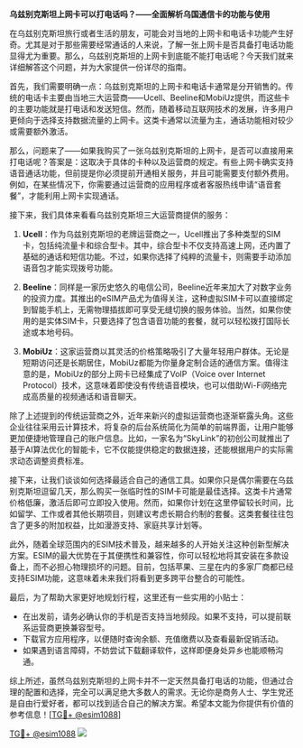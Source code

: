 **乌兹别克斯坦上网卡可以打电话吗？——全面解析乌国通信卡的功能与使用**

在乌兹别克斯坦旅行或者生活的朋友，可能会对当地的上网卡和电话卡功能产生好奇。尤其是对于那些需要经常通话的人来说，了解一张上网卡是否具备打电话功能显得尤为重要。那么，乌兹别克斯坦的上网卡到底能不能打电话呢？今天我们就来详细解答这个问题，并为大家提供一份详尽的指南。

首先，我们需要明确一点：乌兹别克斯坦的上网卡和电话卡通常是分开销售的。传统的电话卡主要由当地三大运营商——Ucell、Beeline和MobiUz提供，而这些卡的主要功能就是打电话和发送短信。然而，随着移动互联网技术的发展，许多用户更倾向于选择支持数据流量的上网卡。这类卡通常以流量为主，通话功能相对较少或需要额外激活。

那么，问题来了——如果我购买了一张乌兹别克斯坦的上网卡，是否可以直接用来打电话呢？答案是：这取决于具体的卡种以及运营商的规定。有些上网卡确实支持语音通话功能，但前提是你必须提前开通相关服务，并且可能需要支付额外费用。例如，在某些情况下，你需要通过运营商的应用程序或者客服热线申请“语音套餐”，才能利用上网卡实现通话。

接下来，我们具体来看看乌兹别克斯坦三大运营商提供的服务：

1. **Ucell**：作为乌兹别克斯坦的老牌运营商之一，Ucell推出了多种类型的SIM卡，包括纯流量卡和综合型卡。其中，综合型卡不仅支持高速上网，还内置了基础的通话和短信功能。不过，如果你选择了纯粹的流量卡，则需要手动添加语音包才能实现拨号功能。

2. **Beeline**：同样是一家历史悠久的电信公司，Beeline近年来加大了对数字业务的投资力度。其推出的eSIM产品尤为值得关注，这种虚拟SIM卡可以直接绑定到智能手机上，无需物理插拔即可享受无缝切换的服务体验。当然，如果你使用的是实体SIM卡，只要选择了包含语音功能的套餐，就可以轻松拨打国际长途或本地号码。

3. **MobiUz**：这家运营商以其灵活的价格策略吸引了大量年轻用户群体。无论是短期访问还是长期居住，MobiUz都能为你量身定制合适的通信方案。值得注意的是，MobiUz的部分上网卡已经集成了VoIP（Voice over Internet Protocol）技术，这意味着即使没有传统语音模块，也可以借助Wi-Fi网络完成高质量的视频通话和语音聊天。

除了上述提到的传统运营商之外，近年来新兴的虚拟运营商也逐渐崭露头角。这些企业往往采用云计算技术，将复杂的后台系统简化为简单的前端界面，让用户能够更加便捷地管理自己的账户信息。比如，一家名为“SkyLink”的初创公司就推出了基于AI算法优化的智能卡，它不仅能提供稳定的数据连接，还能根据用户的实际需求动态调整资费标准。

接下来，让我们谈谈如何选择最适合自己的通信工具。如果你只是偶尔需要在乌兹别克斯坦逗留几天，那么购买一张临时性的SIM卡可能是最佳选择。这类卡片通常价格低廉，激活后即可立即投入使用。然而，如果你计划在这里停留较长时间，比如留学、工作或者其他长期项目，则建议考虑长期合约制的套餐。这类套餐往往包含了更多的附加权益，比如漫游支持、家庭共享计划等。

此外，随着全球范围内的ESIM技术普及，越来越多的人开始关注这种创新型解决方案。ESIM的最大优势在于其便携性和兼容性，你可以轻松地将其安装在多款设备上，而不必担心物理损坏的问题。目前，包括苹果、三星在内的多家厂商都已经支持ESIM功能，这意味着未来我们将看到更多跨平台整合的可能性。

最后，为了帮助大家更好地规划行程，这里还有一些实用的小贴士：
- 在出发前，请务必确认你的手机是否支持当地频段。如果不支持，可以提前联系运营商更换兼容型号。
- 下载官方应用程序，以便随时查询余额、充值缴费以及查看最新促销活动。
- 如果遇到语言障碍，不妨尝试下载翻译软件，这样即便身处异乡也能顺畅沟通。

综上所述，虽然乌兹别克斯坦的上网卡并不一定天然具备打电话的功能，但通过合理的配置和选择，完全可以满足绝大多数人的需求。无论你是商务人士、学生党还是自由行爱好者，都可以找到适合自己的解决方案。希望本文能为你提供有价值的参考信息！[[TG💪+ @esim1088](https://t.me/s/esim1088)]

[TG💪+ @esim1088](https://t.me/s/esim1088) ![](https://i.postimg.cc/4NQfJmqS/Snipaste-2025-05-13-00-14-12.png)